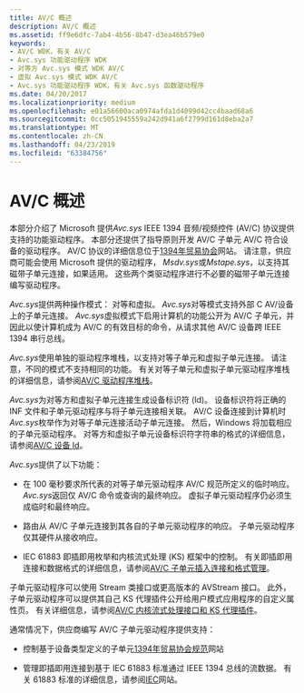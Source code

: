 ```yaml
---
title: AV/C 概述
description: AV/C 概述
ms.assetid: ff9e6dfc-7ab4-4b56-8b47-d3ea46b579e0
keywords:
- AV/C WDK，有关 AV/C
- Avc.sys 功能驱动程序 WDK
- 对等方 Avc.sys 模式 WDK AV/C
- 虚拟 Avc.sys 模式 WDK AV/C
- Avc.sys 功能驱动程序 WDK，有关 Avc.sys 函数驱动程序
ms.date: 04/20/2017
ms.localizationpriority: medium
ms.openlocfilehash: e01a56600aca0974afda1d4099d42cc4baad68a6
ms.sourcegitcommit: 0cc5051945559a242d941a6f2799d161d8eba2a7
ms.translationtype: MT
ms.contentlocale: zh-CN
ms.lasthandoff: 04/23/2019
ms.locfileid: "63384756"
---
```

# <a name="avc-overview"></a>AV/C 概述





本部分介绍了 Microsoft 提供*Avc.sys* IEEE 1394 音频/视频控件 (AV/C) 协议提供支持的功能驱动程序。 本部分还提供了指导原则开发 AV/C 子单元 AV/C 符合设备的驱动程序。 AV/C 协议的详细信息位于[1394年贸易协会](https://go.microsoft.com/fwlink/p/?linkid=518448)网站。 请注意，供应商可能会使用 Microsoft 提供的驱动程序， *Msdv.sys*或*Mstape.sys*，以支持其磁带子单元连接，如果适用。 这些两个类驱动程序进行不必要的磁带子单元连接编写驱动程序。

*Avc.sys*提供两种操作模式： 对等和虚拟。 *Avc.sys*对等模式支持外部 C AV/设备上的子单元连接。 *Avc.sys*虚拟模式下启用计算机的功能公开为 AV/C 子单元，并因此以使计算机成为 AV/C 的有效目标的命令，从请求其他 AV/C 设备跨 IEEE 1394 串行总线。

*Avc.sys*使用单独的驱动程序堆栈，以支持对等子单元和虚拟子单元连接。 请注意，不同的模式不支持相同的功能。 有关对等子单元和虚拟子单元驱动程序堆栈的详细信息，请参阅[AV/C 驱动程序堆栈](av-c-driver-stacks.md)。

*Avc.sys*为对等方和虚拟子单元连接生成设备标识符 (Id)。 设备标识符将正确的 INF 文件和子单元驱动程序与将子单元连接相关联。 AV/C 设备连接到计算机时*Avc.sys*枚举作为对等子单元连接活动子单元连接。 然后，Windows 将加载相应的子单元驱动程序。 对等方和虚拟子单元设备标识符字符串的格式的详细信息，请参阅[AV/C 设备 Id](av-c-device-identifiers.md)。

*Avc.sys*提供了以下功能：

-   在 100 毫秒要求所代表的对等子单元驱动程序 AV/C 规范所定义的临时响应。 *Avc.sys*返回仅 AV/C 命令或查询的最终响应。 虚拟子单元驱动程序仍必须生成临时和最终响应。

-   路由从 AV/C 子单元连接到其各自的子单元驱动程序的响应。 子单元驱动程序仅其硬件从接收响应。

-   IEC 61883 即插即用枚举和内核流式处理 (KS) 框架中的控制。 有关即插即用连接和数据格式的详细信息，请参阅[AV/C 子单元插入连接和格式管理](av-c-subunit-plug-connection-and-format-management.md)。

子单元驱动程序可以使用 Stream 类接口或更高版本的 AVStream 接口。 此外，子单元驱动程序可以提供其自己 KS 代理插件公开给用户模式应用程序的自定义属性页。 有关详细信息，请参阅[AV/C 内核流式处理接口和 KS 代理插件](av-c-kernel-streaming-interface-and-kernel-streaming-proxy-plug-ins.md)。

通常情况下，供应商编写 AV/C 子单元驱动程序提供支持：

-   控制基于设备类型定义的子单元[1394年贸易协会规范](https://go.microsoft.com/fwlink/p/?LinkId=518448)网站

-   管理即插即用连接到基于 IEC 61883 标准通过 IEEE 1394 总线的流数据。 有关 61883 标准的详细信息，请参阅[IEC](https://go.microsoft.com/fwlink/p/?linkid=8732)网站。

 

 




